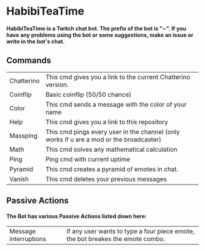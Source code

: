 <h1> HabibiTeaTime </h1>
<h4> HabibiTeaTime is a Twitch chat bot. The prefix of the bot is "~". If you have any problems using the bot or some suggestions, make an issue or write in the bot's chat. </h4>
<h2> Commands </h2>
<table>
	<tr>
		<td>
			Chatterino
		</td>
		<td>
			This cmd gives you a link to the current Chatterino version.
		</td>
	</tr>
	<tr>
		<td>
			Coinflip
		</td>
		<td>
			Basic coinflip (50/50 chance)
		</td>
	</tr>
	<tr>
		<td>
			Color
		</td>
		<td>
			This cmd sends a message with the color of your name
		</td>
	<tr>
		<td>
			Help
		</td>
		<td>
			This cmd gives you a link to this repository
		</td>
	</tr>
	<tr>
		<td>
			Massping
		</td>
		<td>
			This cmd pings every user in the channel (only works if u are a mod or the broadcaster)
		</td>
	</tr>
	<tr>
		<td>
			Math
		</td>
		<td>
			This cmd solves any mathematical calculation
		</td>
	</tr>
	<tr>
		<td>
			Ping
		</td>
		<td>
			Ping cmd with current uptime
		</td>
	</tr>
	<tr>
		<td>
			Pyramid
		</td>
		<td>
			This cmd creates a pyramid of emotes in chat.
		</td>
	</tr>	
	<tr>
		<td>
			Vanish
		</td>
		<td>
			This cmd deletes your previous messages
		</td>
	</tr>
</table> 
<h2>Passive Actions</h2>
<h4> The Bot has various Passive Actions listed down here:</h4>
<table>
	<tr>
		<td>
			Message interruptions
		</td>
		<td>
			If any user wants to type a four piece emote, the bot breakes the emote combo.
		</td>
	</tr>
</table>